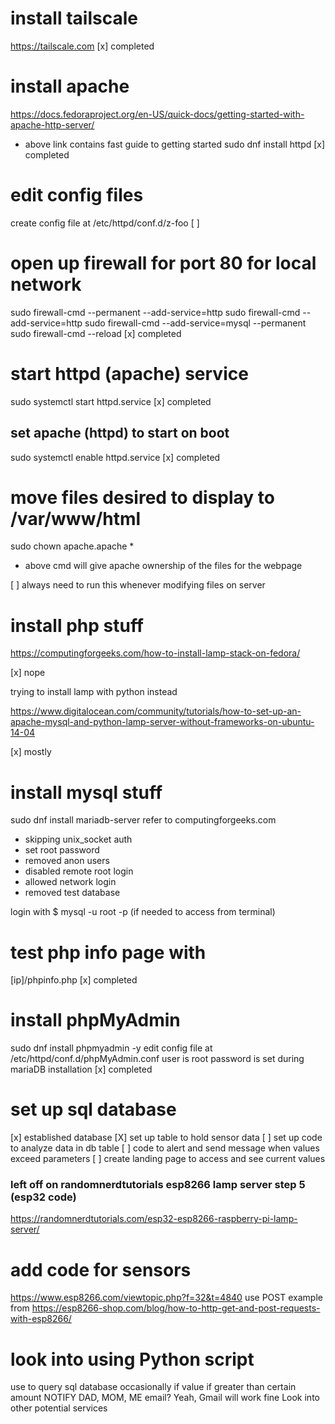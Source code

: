 # install tailscale

https://tailscale.com
[x] completed

# install apache

https://docs.fedoraproject.org/en-US/quick-docs/getting-started-with-apache-http-server/

- above link contains fast guide to getting started
  sudo dnf install httpd
  [x] completed

# edit config files

create config file at /etc/httpd/conf.d/z-foo
[ ]

# open up firewall for port 80 for local network

sudo firewall-cmd --permanent --add-service=http
sudo firewall-cmd --add-service=http
sudo firewall-cmd --add-service=mysql --permanent
sudo firewall-cmd --reload
[x] completed

# start httpd (apache) service

sudo systemctl start httpd.service
[x] completed

## set apache (httpd) to start on boot

sudo systemctl enable httpd.service
[x] completed

# move files desired to display to /var/www/html

sudo chown apache.apache \*

- above cmd will give apache ownership of the files for the webpage

[ ] always need to run this whenever modifying files on server

# install php stuff

https://computingforgeeks.com/how-to-install-lamp-stack-on-fedora/

[x] nope

trying to install lamp with python instead

https://www.digitalocean.com/community/tutorials/how-to-set-up-an-apache-mysql-and-python-lamp-server-without-frameworks-on-ubuntu-14-04

[x] mostly

# install mysql stuff

sudo dnf install mariadb-server
refer to computingforgeeks.com

- skipping unix_socket auth
- set root password
- removed anon users
- disabled remote root login
- allowed network login
- removed test database

login with $ mysql -u root -p
(if needed to access from terminal)

# test php info page with

[ip]/phpinfo.php
[x] completed

# install phpMyAdmin

sudo dnf install phpmyadmin -y
edit config file at /etc/httpd/conf.d/phpMyAdmin.conf
user is root
password is set during mariaDB installation
[x] completed

# set up sql database

[x] established database
[X] set up table to hold sensor data
[ ] set up code to analyze data in db table
[ ] code to alert and send message when values exceed parameters
[ ] create landing page to access and see current values

### left off on randomnerdtutorials esp8266 lamp server step 5 (esp32 code)

https://randomnerdtutorials.com/esp32-esp8266-raspberry-pi-lamp-server/

# add code for sensors

https://www.esp8266.com/viewtopic.php?f=32&t=4840
use POST example from
https://esp8266-shop.com/blog/how-to-http-get-and-post-requests-with-esp8266/

# look into using Python script

use to query sql database occasionally
if value if greater than certain amount
NOTIFY DAD, MOM, ME
email? Yeah, Gmail will work fine
Look into other potential services
